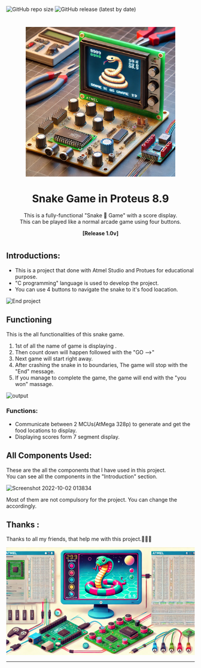![GitHub repo size](https://img.shields.io/github/repo-size/MalakaSupun/Snake-Game-in-Proteus-8.9?logo=GitHub&style=for-the-badge)
![GitHub release (latest by date)](https://img.shields.io/github/v/release/MalakaSupun/Snake-Game-in-Proteus-8.9?logo=GitHub&style=for-the-badge)

#

<p align="center">
    <img width="400" src="Repo_IMGs/Logo_01.png" alt="Snake Game in Proteus 8.9">
</p>



<h1 align="center">
 Snake Game in Proteus 8.9
</h1>

<div align="center">
This is a fully-functional "Snake 🐍 Game" with a score display. </br>
This can be played like a normal arcade game using four buttons. </br>

**[Release 1.0v]**

</div>

#

## Introductions:
* This is a project that done with Atmel Studio and Protues for educational purpose. 
* "C programming" language is used to develop the project.
* You can use 4 buttons to navigate the snake to it's food loacation.

![End project](https://user-images.githubusercontent.com/71941117/192036822-6ea4d9d4-f308-48ab-8c42-3c25d0cc8701.jpg)

## Functioning
This is the all functionalities of this snake game.
1. 1st of all the name of game is displaying .
2. Then count down will happen followed with the "GO -->"
3. Next game will start right away.
4. After crashing the snake in to boundaries, The game will stop with the "End" message.
5. If you manage to complete the game, the game will end with the "you won" massage.

![output](https://user-images.githubusercontent.com/71941117/192036501-3aa0beb9-c7b4-4c7d-936d-ea7c6362f628.gif)

### Functions:
* Communicate between 2 MCUs(AtMega 328p) to generate and get the food locations to display.
* Displaying scores form 7 segment display.

## All Components Used:
These are the all the components that I have used in this project. </br>
You can see all the components in the "Introduction" section.</br>

![Screenshot 2022-10-02 013834](https://user-images.githubusercontent.com/71941117/193426582-a52feb42-8dd5-4cc1-b224-93791fc91af2.jpg)

Most of them are not compulsory for the project. You can change the accordingly.

## Thanks :
Thanks to all my friends, that help me with this project.💙💙💙


<p align="center">
    <img width="1360" src="Repo_IMGs/Logo_02.png" alt="Snake Game in Proteus 8.9">
</p>


---
